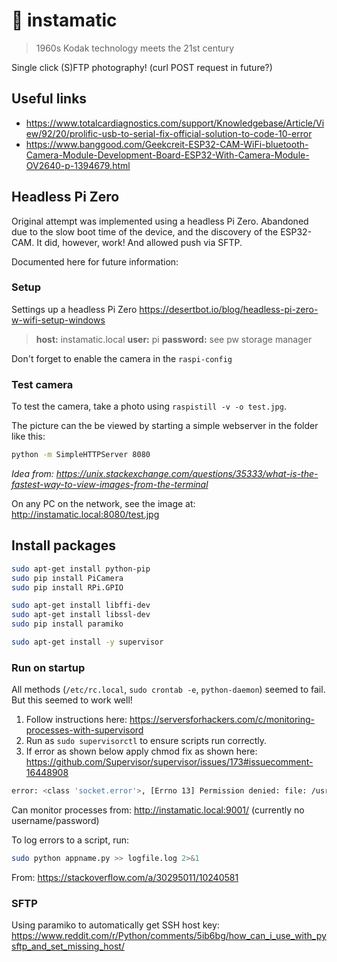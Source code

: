 # 📸 instamatic
> 1960s Kodak technology meets the 21st century

Single click (S)FTP photography! (curl POST request in future?)

## Useful links

+ https://www.totalcardiagnostics.com/support/Knowledgebase/Article/View/92/20/prolific-usb-to-serial-fix-official-solution-to-code-10-error
+ https://www.banggood.com/Geekcreit-ESP32-CAM-WiFi-bluetooth-Camera-Module-Development-Board-ESP32-With-Camera-Module-OV2640-p-1394679.html

## Headless Pi Zero ##

Original attempt was implemented using a headless Pi Zero. Abandoned due to the slow boot time of the device, and the discovery of the ESP32-CAM. It did, however, work! And allowed push via SFTP.

Documented here for future information:

### Setup

Settings up a headless Pi Zero
https://desertbot.io/blog/headless-pi-zero-w-wifi-setup-windows

> **host:** instamatic.local
> **user:** pi
> **password:** see pw storage manager

Don't forget to enable the camera in the `raspi-config`

### Test camera

To test the camera, take a photo using `raspistill -v -o test.jpg`.

The picture can the be viewed by starting a simple webserver in the folder like this:

```bash
python -m SimpleHTTPServer 8080
```
*Idea from: https://unix.stackexchange.com/questions/35333/what-is-the-fastest-way-to-view-images-from-the-terminal*

On any PC on the network, see the image at: http://instamatic.local:8080/test.jpg

## Install packages

```bash
sudo apt-get install python-pip
sudo pip install PiCamera
sudo pip install RPi.GPIO

sudo apt-get install libffi-dev
sudo apt-get install libssl-dev
sudo pip install paramiko

sudo apt-get install -y supervisor

```

### Run on startup

All methods (`/etc/rc.local`, `sudo crontab -e`, `python-daemon`) seemed to fail. But this seemed to work well!

1. Follow instructions here: https://serversforhackers.com/c/monitoring-processes-with-supervisord
2. Run as `sudo supervisorctl` to ensure scripts run correctly.
3. If error as shown below apply chmod fix as shown here: https://github.com/Supervisor/supervisor/issues/173#issuecomment-16448908

```bash
error: <class 'socket.error'>, [Errno 13] Permission denied: file: /usr/lib/python2.7/socket.py line: 228
```

Can monitor processes from: http://instamatic.local:9001/ (currently no username/password)

To log errors to a script, run:
```bash
sudo python appname.py >> logfile.log 2>&1
```
From: https://stackoverflow.com/a/30295011/10240581

### SFTP 

Using paramiko to automatically get SSH host key:
https://www.reddit.com/r/Python/comments/5ib6bg/how_can_i_use_with_pysftp_and_set_missing_host/

